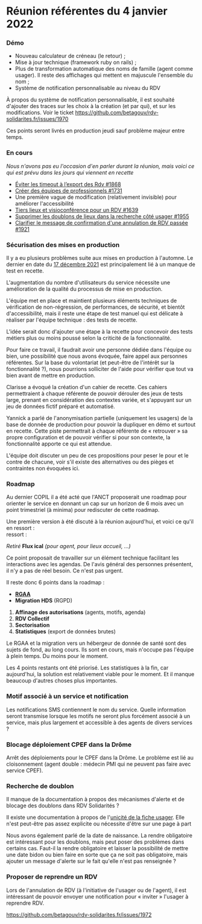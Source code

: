# Réunion référentes du 4 janvier 2022

### Démo

* Nouveau calculateur de créneau (le retour) ;
* Mise à jour technique (framework ruby on rails) ;
* Plus de transformation automatique des noms de famille (agent comme usager). Il reste des affichages qui mettent en majuscule l'ensemble du nom ;
* Système de notification personnalisable au niveau du RDV

À propos du système de notification personnalisable, il est souhaité d'ajouter des traces sur les choix à la création (et par qui), et sur les modifications. Voir le ticket https://github.com/betagouv/rdv-solidarites.fr/issues/1970

Ces points seront livrés en production jeudi sauf problème majeur entre temps.

### En cours

_Nous n'avons pas eu l'occasion d'en parler durant la réunion, mais voici ce qui est prévu dans les jours qui viennent en recette_

* [Éviter les timeout à l’export des Rdv #1868](https://github.com/betagouv/rdv-solidarites.fr/issues/1868)
* [Créer des équipes de professionnels #1731](https://github.com/betagouv/rdv-solidarites.fr/issues/1731)
* Une première vague de modification (relativement invisible) pour améliorer l'accessibilité
* [Tiers lieux et visioconférence pour un RDV #1639](https://github.com/betagouv/rdv-solidarites.fr/issues/1639)
* [Supprimer les doublons de lieux dans la recherche côté usager #1955](https://github.com/betagouv/rdv-solidarites.fr/issues/1955)
* [Clarifier le message de confirmation d'une annulation de RDV passée #1921](https://github.com/betagouv/rdv-solidarites.fr/issues/1921)

### Sécurisation des mises en production

Il y a eu plusieurs problèmes suite aux mises en production à l'automne. Le dernier en date du [17 décembre 2021](../../informations-generales/informations-generales-et-legales-1/incidents/incident-du-17-decembre-2021.md) est principalement lié à un manque de test en recette.

L'augmentation du nombre d'utilisateurs du service nécessite une amélioration de la qualité du processus de mise en production.

L'équipe met en place et maintient plusieurs éléments techniques de vérification de non-régression, de performances, de sécurité, et bientôt d'accessibilité, mais il reste une étape de test manuel qui est délicate à réaliser par l'équipe technique : des tests de recette.

L'idée serait donc d'ajouter une étape à la recette pour concevoir des tests métiers plus ou moins poussé selon la criticité de la fonctionnalité.

Pour faire ce travail, il faudrait avoir une personne dédiée dans l'équipe ou bien, une possibilité que nous avons évoquée, faire appel aux personnes référentes. Sur la base du volontariat (et peut-être de l'intérêt sur la fonctionnalité ?), nous pourrions solliciter de l'aide pour vérifier que tout va bien avant de mettre en production.

Clarisse a évoqué la création d'un cahier de recette. Ces cahiers permettraient à chaque référente de pouvoir dérouler des jeux de tests large, prenant en considération des contextes variée, et s'appuyant sur un jeu de données fictif préparé et automatisé.

Yannick a parlé de l'anonymisation partielle (uniquement les usagers) de la base de donnée de production pour pouvoir la dupliquer en démo et surtout en recette. Cette piste permettrait à chaque référente de « retrouver » sa propre configuration et de pouvoir vérifier si pour son contexte, la fonctionnalité apporte ce qui est attendue.

L'équipe doit discuter un peu de ces propositions pour peser le pour et le contre de chacune, voir s'il existe des alternatives ou des pièges et contraintes non évoquées ici.

### Roadmap

Au dernier COPIL il a été acté que l'ANCT proposerait une roadmap pour orienter le service en donnant un cap sur un horizon de 6 mois avec un point trimestriel (à minima) pour rediscuter de cette roadmap.

Une première version à été discuté à la réunion aujourd'hui, et voici ce qu'il en ressort :\
ressort :

_Retiré_ **Flux ical** _(pour agent, pour lieux accueil, ...)_

Ce point proposait de travailler sur un élément technique facilitant les interactions avec les agendas. De l'avis général des personnes présentent, il n'y a pas de réel besoin. Ce n'est pas urgent.

Il reste donc 6 points dans la roadmap :

* [**RGAA**](https://www.numerique.gouv.fr/publications/rgaa-accessibilite/)
* **Migration HDS** (RGPD)

1. **Affinage des autorisations** (agents, motifs, agenda)
2. **RDV Collectif**
3. **Sectorisation**
4. **Statistiques** (export de données brutes)

Le RGAA et la migration vers un hébergeur de donnée de santé sont des sujets de fond, au long cours. Ils sont en cours, mais n'occupe pas l'équipe à plein temps. Du moins pour le moment.

Les 4 points restants ont été priorisé. Les statistiques à la fin, car aujourd'hui, la solution est relativement viable pour le moment. Et il manque beaucoup d'autres choses plus importantes.

### Motif associé à un service et notification

Les notifications SMS contiennent le nom du service. Quelle information seront transmise lorsque les motifs ne seront plus forcément associé à un service, mais plus largement et accessible à des agents de divers services ?

### Blocage déploiement CPEF dans la Drôme

Arrêt des déploiements pour le CPEF dans la Drôme. Le problème est lié au cloisonnement (agent double : médecin PMI qui ne peuvent pas faire avec service CPEF).

### Recherche de doublon

Il manque de la documentation à propos des mécanismes d'alerte et de blocage des doublons dans RDV Solidarités ?

Il existe une documentation à propos de l'[unicité de la fiche usager](https://doc.rdv-solidarites.fr/guide-utilisation/pour-les-agents/guide-dutilisation-pour-les-agents/bases-usagers#unicite-des-fiches-usagers). Elle n'est peut-être pas assez explicite ou nécessite d'être sur une page à part

Nous avons également parlé de la date de naissance. La rendre obligatoire est intéressant pour les doublons, mais peut poser des problèmes dans certains cas. Faut-il la rendre obligatoire et laisser la possibilité de mettre une date bidon ou bien faire en sorte que ça ne soit pas obligatoire, mais ajouter un message d'alerte sur le fait qu'elle n'est pas renseignée ?

### Proposer de reprendre un RDV

Lors de l'annulation de RDV (à l'initiative de l'usager ou de l'agent), il est intéressant de pouvoir envoyer une notification pour « inviter » l'usager à reprendre RDV.

https://github.com/betagouv/rdv-solidarites.fr/issues/1972
